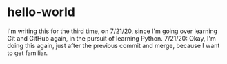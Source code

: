 # hello-world
I'm writing this for the third time, on 7/21/20, since I'm going over learning Git and GitHub again, in the pursuit of learning Python.
7/21/20: Okay, I'm doing this again, just after the previous commit and merge, because I want to get familiar.
